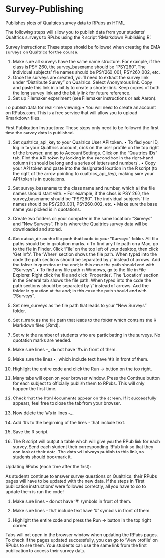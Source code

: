 # Survey-Publishing
Publishes plots of Qualtrics survey data to RPubs as HTML

The following steps will allow you to publish data from your students’ Qualtrics surveys to RPubs using the R script ‘RMarkdown Publishing.R’. 

Survey Instructions:
These steps should be followed when creating the EMA surveys on Qualtrics for the course. 
1.	Make sure all surveys have the same name structure. For example, if the class is PSY 260, the survey_basename should be “PSY260”. The individual subjects’ file names should be PSY260_001, PSY260_002, etc. 
2.	Once the surveys are created, you’ll need to extract the survey link under “Distribute Survey” on Qualtrics. Select Anonymous link. Copy and paste this link into bit.ly to create a shorter link. Keep copies of both the long survey link and the bit.ly link for future reference. 
3.	Set up Filemaker experiment (see Filemaker instructions or ask Aaron). 

To publish data for real-time viewing:
•	You will need to create an account on RPubs.com. This is a free service that will allow you to upload Rmarkdown files. 

First Publication Instructions:
These steps only need to be followed the first time the survey data is published.

1.	Set qualtrics_api_key to your Qualtrics User API token.
•	To find your ID, log in to your Qualtrics account, click on the user profile on the top right of the browser, and go to Account Settings. Click on the “Qualtrics IDs” tab. Find the API token by looking in the second box in the right-hand column (it should be long and a series of letters and numbers). 
•	Copy your API token and paste into the designated location in the R script (to the right of the arrow pointing to qualtrics_api_key), making sure your API token is in quotations.

2.	Set survey_basename to the class name and number, which all the file names should start with. 
•	For example, if the class is PSY 260, the survey_basename should be “PSY260”. The individual subjects’ file names should be PSY260_001, PSY260_002, etc. 
•	Make sure the base name you picked is in quotations.

3.	Create two folders on your computer in the same location: “Surveys” and “New Surveys”. This is where the Qualtrics survey data will be downloaded and stored.

4.	Set output_dir as the file path that leads to your “Surveys” folder. All file paths should be in quotation marks.
•	To find any file path on a Mac, go to the file in Finder. Click ‘File’ on the top left of your desktop, then click ‘Get Info’. The ‘Where’ section shows the file path. When typed into the code the path sections should be separated by ‘/’ instead of arrows. Add the folder in question at the end; in this case the path should end with “/Surveys”.
•	To find any file path in Windows, go to the file in File Explorer. Right click the file and click ‘Properties’. The ‘Location’ section in the General tab shows the file path. When typed into the code the path sections should be separated by ‘/’ instead of arrows. Add the folder in question at the end; in this case the path should end with “/Surveys”.

5.	Set new_surveys as the file path that leads to your “New Surveys” folder. 

6.	Set r_mark as the file path that leads to the folder which contains the R Markdown files (.Rmd).

7.	Set w to the number of students who are participating in the surveys. No quotation marks are needed.

8.	Make sure lines __-___ do not have ‘#’s in front of them.

9.	Make sure the lines __-___ which include text have ‘#’s in front of them.

10.	Highlight the entire code and click the Run -> button on the top right.

11.	Many tabs will open on your browser window. Press the Continue button for each subject to officially publish them to RPubs. This will only happen the first time. 

12.	Check that the html documents appear on the screen. If it successfully appears, feel free to close the tab from your browser.

13.	Now delete the ‘#’s in lines __-___.

14.	Add ‘#’s to the beginning of the lines ___-___ that include text.

15.	Save the R script.

16.	The R script will output a table which will give you the RPub link for each survey. Send each student their corresponding RPub link so that they can look at their data. The data will always publish to this link, so students should bookmark it. 



Updating RPubs (each time after the first):

As students continue to answer survey questions on Qualtrics, their RPubs pages will have to be updated with the new data. If the steps in ‘First publication instructions’ were followed correctly, all you have to do to update them is run the code!

1.	Make sure lines __-__ do not have ‘#’ symbols in front of them.

2.	Make sure lines __-__ that include text have ‘#’ symbols in front of them.

3.	Highlight the entire code and press the Run -> button in the top right corner.


Tabs will not open in the browser window when updating the RPubs pages. To check if the pages updated successfully, you can go to ‘View profile’ on RPubs to see them. Your students can use the same link from the first publication to access their survey data.

